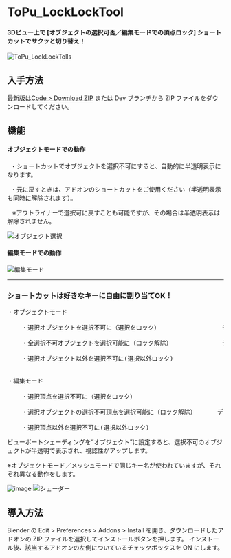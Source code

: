 # ToPu_LockLockTool
#### 3Dビュー上で [オブジェクトの選択可否／編集モードでの頂点ロック] ショートカットでサクッと切り替え！

![ToPu_LockLockTolls](https://github.com/user-attachments/assets/f2cf00fb-0a98-47d0-853e-2c7bb2946127)

## 入手方法
最新版は[Code > Download ZIP](https://github.com/http4211/ToPu_LockLockTool/releases) または Dev ブランチから ZIP ファイルをダウンロードしてください。

## 機能
#### オブジェクトモードでの動作

<p>&nbsp;&nbsp;・ショートカットでオブジェクトを選択不可にすると、自動的に半透明表示になります。</p>

<p>&nbsp;&nbsp;・元に戻すときは、アドオンのショートカットをご使用ください（半透明表示も同時に解除されます）。</p> 
<p>&nbsp;&nbsp; ※アウトライナーで選択可に戻すことも可能ですが、その場合は半透明表示は解除されません。</p>


![オブジェクト選択](https://github.com/user-attachments/assets/23215f96-ad19-4697-aca5-c4b061597e07)



#### 編集モードでの動作

![編集モード](https://github.com/user-attachments/assets/177bf33d-1b38-4245-8974-1c8825148699)


---

### ショートカットは好きなキーに自由に割り当てOK！
<pre>・オブジェクトモード</font>
  
    ・選択オブジェクトを選択不可に（選択をロック）　　　　　　        デフォルトキー:　    4
  
    ・全選択不可オブジェクトを選択可能に（ロック解除）　　　　        デフォルトキー:  alt+4
 
    ・選択オブジェクト以外を選択不可に(選択以外ロック)               デフォルトキー: ctrl+4


・編集モード
  
    ・選択頂点を選択不可に（選択をロック）　　　　　　               デフォルトキー:　    4
 
    ・選択オブジェクトの選択不可頂点を選択可能に（ロック解除）　　　　デフォルトキー:  alt+4
 
    ・選択頂点以外を選択不可に(選択以外ロック)                      デフォルトキー: ctrl+4</pre>


ビューポートシェーディングを“オブジェクト”に設定すると、選択不可のオブジェクトが半透明で表示され、視認性がアップします。

※オブジェクトモード／メッシュモードで同じキー名が使われていますが、それぞれ異なる動作をします。





![image](https://github.com/user-attachments/assets/1a7d50ac-26a1-4e69-8c85-0a51b2a867ff)
![シェーダー](https://github.com/user-attachments/assets/3f1865eb-885e-4da3-8022-4883821b883a)


## 導入方法
Blender の Edit > Preferences > Addons > Install を開き、ダウンロードしたアドオンの ZIP ファイルを選択してインストールボタンを押します。 インストール後、該当するアドオンの左側についているチェックボックスを ON にします。

